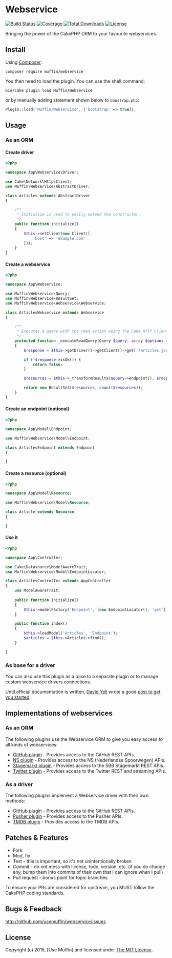 # Webservice

[![Build Status](https://img.shields.io/travis/UseMuffin/Webservice/master.svg?style=flat-square)](https://travis-ci.org/UseMuffin/Webservice)
[![Coverage](https://img.shields.io/codecov/c/github/UseMuffin/Webservice/master.svg?style=flat-square)](https://codecov.io/github/UseMuffin/Webservice)
[![Total Downloads](https://img.shields.io/packagist/dt/muffin/webservice.svg?style=flat-square)](https://packagist.org/packages/muffin/webservice)
[![License](https://img.shields.io/badge/license-MIT-blue.svg?style=flat-square)](LICENSE)

Bringing the power of the CakePHP ORM to your favourite webservices.

## Install

Using [Composer][composer]:

```
composer require muffin/webservice
```

You then need to load the plugin. You can use the shell command:

```
bin/cake plugin load Muffin/Webservice
```

or by manually adding statement shown below to `boostrap.php`:

```php
Plugin::load('Muffin/Webservice', ['bootstrap' => true]);
```

## Usage

### As an ORM

#### Create driver

```php
<?php

namespace App\Webservice\Driver;

use Cake\Network\Http\Client;
use Muffin\Webservice\AbstractDriver;

class Articles extends AbstractDriver
{

    /**
     * Initialize is used to easily extend the constructor.
     */
    public function initialize()
    {
        $this->setClient(new Client([
            'host' => 'example.com'
        ]));
    }
}
```

#### Create a webservice

```php
<?php

namespace App\Webservice;

use Muffin\Webservice\Query;
use Muffin\Webservice\ResultSet;
use Muffin\Webservice\Webservice\Webservice;

class ArticlesWebservice extends Webservice
{

    /**
     * Executes a query with the read action using the Cake HTTP Client
     */
    protected function _executeReadQuery(Query $query, array $options = [])
    {
        $response = $this->getDriver()->getClient()->get('/articles.json');

        if (!$response->isOk()) {
            return false;
        }

        $resources = $this->_transformResults($query->endpoint(), $response->json['articles']);

        return new ResultSet($resources, count($resources));
    }
}
```

#### Create an endpoint (optional)

```php
<?php

namespace App\Model\Endpoint;

use Muffin\Webservice\Model\Endpoint;

class ArticlesEndpoint extends Endpoint
{

}
```

#### Create a resource (optional)

```php
<?php

namespace App\Model\Resource;

use Muffin\Webservice\Model\Resource;

class Article extends Resource
{

}
```

#### Use it

```php
<?php

namespace App\Controller;

use Cake\Datasource\ModelAwareTrait;
use Muffin\Webservice\Model\EndpointLocator;

class ArticlesController extends AppController
{
    use ModelAwareTrait;
    
    public function initialize()
    {
        $this->modelFactory('Endpoint', [new EndpointLocator(), 'get']);
    }

    public function index()
    {
        $this->loadModel('Articles', 'Endpoint');
        $articles = $this->Articles->find();
    }

}
```

### As base for a driver

You can also use this plugin as a base to a separate plugin or to manage custom webservice
drivers connections.

Until official documentation is written, [David Yell][1] wrote a good [post to get you started][2].

[1]:https://github.com/davidyell
[2]:http://jedistirfry.co.uk/blog/2015-09/connecting-to-a-web-service/

## Implementations of webservices

### As an ORM

The following plugins use the Webservice ORM to give you easy access to all kinds of webservices:

- [GitHub plugin](https://github.com/cvo-technologies/cakephp-github) - Provides access to the GitHub REST APIs.
- [NS plugin](https://github.com/Qarox/cakephp-nsapi) - Provides access to the NS (Nederlandse Spoorwegen) APIs.
- [Stagemarkt plugin](https://github.com/ICT-College/cakephp-stagemarkt) - Provides access to the SBB Stagemarkt REST APIs.
- [Twitter plugin](https://github.com/cvo-technologies/cakephp-twitter) - Provides access to the Twitter REST and streaming APIs.

### As a driver

The following plugins implement a Webservice driver with their own methods:

- [GitHub plugin](https://github.com/UseMuffin/Github) - Provides access to the GitHub REST APIs.
- [Pusher plugin](https://github.com/UseMuffin/Pusher) - Provides access to the Pusher APIs.
- [TMDB plugin](https://github.com/drmonkeyninja/cakephp-tmdb) - Provides access to the TMDB APIs.

## Patches & Features

* Fork
* Mod, fix
* Test - this is important, so it's not unintentionally broken
* Commit - do not mess with license, todo, version, etc. (if you do change any, bump them into commits of
their own that I can ignore when I pull)
* Pull request - bonus point for topic branches

To ensure your PRs are considered for upstream, you MUST follow the CakePHP coding standards.

## Bugs & Feedback

http://github.com/usemuffin/webservice/issues

## License

Copyright (c) 2015, [Use Muffin] and licensed under [The MIT License][mit].

[cakephp]:http://cakephp.org
[composer]:http://getcomposer.org
[mit]:http://www.opensource.org/licenses/mit-license.php
[muffin]:http://usemuffin.com
